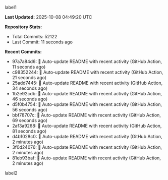 
label1 
<!-- ACTIVITY_START -->
**Last Updated:** 2025-10-08 04:49:20 UTC

**Repository Stats:**
- Total Commits: 52122
- Last Commit: 11 seconds ago

**Recent Commits:**
- 97a7a84d6: 🤖 Auto-update README with recent activity (GitHub Action, 11 seconds ago)
- c98352244: 🤖 Auto-update README with recent activity (GitHub Action, 21 seconds ago)
- 25add7445: 🤖 Auto-update README with recent activity (GitHub Action, 34 seconds ago)
- 1b2e92cdb: 🤖 Auto-update README with recent activity (GitHub Action, 46 seconds ago)
- d5f0b4754: 🤖 Auto-update README with recent activity (GitHub Action, 56 seconds ago)
- bbf78707c: 🤖 Auto-update README with recent activity (GitHub Action, 69 seconds ago)
- 2af3a9268: 🤖 Auto-update README with recent activity (GitHub Action, 81 seconds ago)
- d4b1028c0: 🤖 Auto-update README with recent activity (GitHub Action, 2 minutes ago)
- 3f0d24076: 🤖 Auto-update README with recent activity (GitHub Action, 2 minutes ago)
- 81eb93baf: 🤖 Auto-update README with recent activity (GitHub Action, 2 minutes ago)
<!-- ACTIVITY_END -->

label2
